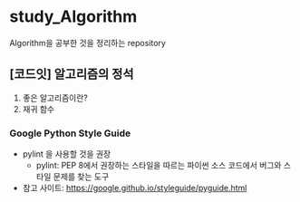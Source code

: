 # study_Algorithm
Algorithm을 공부한 것을 정리하는 repository

## [코드잇] 알고리즘의 정석
1. 좋은 알고리즘이란? 
2. 재귀 함수

### Google Python Style Guide
  - pylint 을 사용할 것을 권장
      -  pylint: PEP 8에서 권장하는 스타일을 따르는 파이썬 소스 코드에서 버그와 스타일 문제를 찾는 도구
  - 참고 사이트: https://google.github.io/styleguide/pyguide.html
